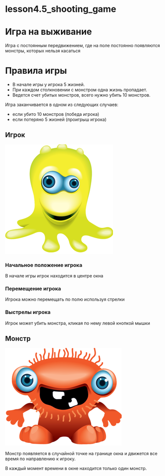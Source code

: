 # lesson4.5_shooting_game

# Игра на выживание 

Игра с постоянным передвижением, где на поле постоянно появляются монстры, 
которых нельзя касаться

# Правила игры

- В начале игры у игрока 5 жизней. 
- При каждом столкновении с монстром одна жизнь пропадает.
- Ведется счет убитых монстров, всего нужно убить 10 монстров.

Игра заканчивается в одном из следующих случаев:
* если убито 10 монстров (победа игрока)
* если потеряно 5 жизней (проигрыш игрока)

## Игрок

![Игрок](img/player_image.png)

### Начальное положение игрока

В начале игры игрок находится в центре окна

### Перемещение игрока

Игрока можно перемещать по полю используя стрелки

### Выстрелы игрока

Игрок может убить монстра, кликая по нему левой кнопкой мышки

## Монстр

![Игрок](img/enemy_image.png)

Монстр появляется в случайной точке на границе окна 
и движется все время по направлению к игроку.

В каждый момент времени в окне находится только один монстр.

